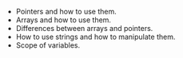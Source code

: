 * Pointers and how to use them.
* Arrays and how to use them.
* Differences between arrays and pointers.
* How to use strings and how to manipulate them.
* Scope of variables.
